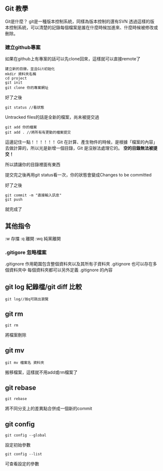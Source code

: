 ## Git 教學

Git是什麼？
git是一種版本控制系統，同樣為版本控制的還有SVN
透過這樣的版本控制系統，可以清楚的記錄每個檔案是誰在什麼時候加進來、什麼時候被修改或刪除。

### 建立github專案
如果在github上有專案的話可以先clone回來，這樣就可以直接remote了
```
建立新的目錄，並且Git初始化
mkdir 資料夾名稱
cd project
git init
git clone 你的專案網址
```
好了之後
```
git status //看狀態
```
Untracked files的話是全新的檔案，尚未被提交過

```
git add 你的檔案
git add . //將所有有更動的檔案提交
```
這邊記住一點！！！！！！
Git 在計算、產生物件的時候，是根據「檔案的內容」去做計算的，所以光是新增一個目錄，Git 是沒辦法處理它的。
**空的目錄無法被提交！**

所以請讓你的目錄裡面有東西

提交完之後再用git status看一次，你的狀態會變成Changes to be committed

好了之後
```
git commit -m "直接輸入訊息"
git push
```

就完成了

## 其他指令
:w 存擋
:q 離開
:wq 純黨離開
### .gitigore 忽略檔案

.gitignore 作用範圍包含整個資料夾以及其所有子資料夾
.gitignore 也可以存在多個資料夾中
每個資料夾都可以另外定義 .gitignore 的內容

## git log 紀錄檔/git diff 比較

```
git log//按q可跳出瀏覽

```
## git rm
```
git rm
```
將檔案刪除

## git mv
``` 
git mv 檔案名 資料夾
```
搬移檔案，這樣就不用add或rm檔案了


## git rebase
``` 
git rebase
```
將不同分支上的差異點合併成一個新的commit

## git config
```
git config --global
```
設定初始參數
``` 
git config --list
```
可查看設定的參數




